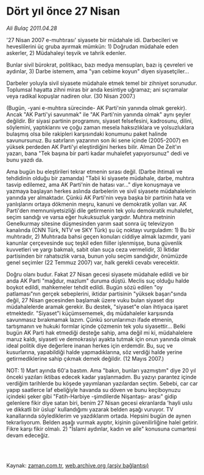 # Dört yıl önce 27 Nisan

*Ali Bulaç 2011.04.28*

<td class="columnist-detail">
<p>'27 Nisan 2007 e-muhtırası' siyasete bir müdahale idi. Darbecileri ve heveslilerini üç gruba ayırmak mümkün: 1) Doğrudan müdahale eden askerler,  2) Müdahaleyi teşvik ve tahrik edenler.</p>
<p>
<div id="haberMetinDiv">
<p>Bunlar sivil bürokrat, politikacı, bazı medya mensupları, bazı iş çevreleri ve aydınlar, 3) Darbe istemem, ama "yan cebime koyun" diyen siyasetçiler...
<p> Darbeler yoluyla sivil siyasete müdahale etmek temel bir zihniyet sorunudur. Toplumsal hayatta zihni miras bir anda kesintiye uğramaz; ani sıçramalar veya radikal kopuşlar nadiren olur. (30 Nisan 2007.)
<p>(Bugün, -yani e-muhtıra sürecinde- AK Parti'nin yanında olmak gerekir). Ancak "AK Parti'yi savunmak" ile "AK Parti'nin yanında olmak" aynı şeyler değildir. Bir siyasi partinin programını, siyaset felsefesini, kadrosunu, dilini, söylemini, yaptıklarını ve çoğu zaman mesela haksızlıklara ve yolsuzluklara bulaşmış olsa bile rakipleri karşısındaki konumunu paket halinde savunursunuz. Bu satırların yazarının son iki sene içinde (2005-2007) en yüksek perdeden AK Parti'yi eleştirdiğini herkes bilir. Alman De Zeit'ın yazarı, bana "Tek başına bir parti kadar muhalefet yapıyorsunuz" dedi ve bunu yazdı da.
<p>Ama bugün bu eleştirileri tekrar etmenin sırası değil. (Darbe ihtimali ve tehdidinin olduğu bir zamanda) "Tabii ki siyasete müdahale, darbe, muhtıra tasvip edilemez, ama AK Parti'nin de hatası var..." diye konuşmaya ve yazmaya başlayan herkes aslında darbelerin ve sivil siyasete müdahalelerin yanında yer almaktadır. Çünkü AK Parti'nin veya başka bir partinin hata ve yanlışlarını ortaya dökmenin meşru, kanuni ve demokratik yolları var. AK Parti'den memnuniyetsizliği dile getirmenin tek yolu demokratik muhalefet, seçim sandığı ve varsa eğer hukuksuzluk yargıdır. Muhtıra metninin Genelkurmay sitesine düşmesinden yarım saat sonra üç televizyon kanalında (CNN Türk, NTV ve SKY Türk) şu üç noktayı vurguladım: 1) Bu bir muhtıradır, 2) Muhtırada bahsi geçen konuları ciddiye almak lazımdır, yani kanunlar çerçevesinde suç teşkil eden fiiller işlenmişse, buna güvenlik kuvvetleri ve yargı bakmalı, sabit olan suça ceza vermelidir, 3) İktidar partisinden bir rahatsızlık varsa, bunun yolu seçim sandığıdır, önümüzde genel seçimler (22 Temmuz 2007) var, halk gerekli cevabı verecektir.
<p> Doğru olanı budur. Fakat 27 Nisan gecesi siyasete müdahale edildi ve bir anda AK Parti "mağdur, mazlum" duruma düştü. Meclis suç olduğu halde boykot edildi, mahkemeler tehdit edildi. Bugün sözü edilen "oy patlaması"nın gerçek sebeplerini, iktidar partisinin "yüksek başarı"sında değil, 27 Nisan gecesinden başlamak üzere vuku bulan siyaset dışı müdahalelerde aramak gerekir. Bu destek, "siyaset"e olan ihtiyaca işaret etmektedir. "Siyaset"i küçümsememek, dış müdahaleler karşısında savunmasız bırakmamak lazım. Çünkü sorunlarımızı ifade etmenin, tartışmanın ve hukuki formlar içinde çözmenin tek yolu siyasettir... Belki bugün AK Parti hak etmediği desteğe sahip, ama değil mi ki, müdahalelere maruz kaldı, siyaseti ve demokrasiyi ayakta tutmak için onun yanında olmak ideal politik diye değerlere inanan herkes için erdemdir. Bu, suç ve kusurlarına, yapabildiği halde yapmadıklarına, söz verdiği halde yerine getirmediklerine sahip çıkmak demek değildir. (12 Mayıs 2007.)
<p>NOT: 1) Mart ayında 60'a bastım. Ama "bakın, bunları yazmıştım" diye 20 yıl önceki yazıları iktibas edecek kadar yaşlanmadım. Bu yazıyı parantez içinde verdiğim tarihlerde bu köşede yayımlanan yazılardan seçtim. Sebebi, car car yapıp saatlerce laf ebeliğiyle havanda su döven ve bunu keçiboynuzu içindeki şeker gibi "Fatih-Harbiye -şimdilerde Nişantaşı- arası" gidip gelenlere fikir diye satan biri, benim 27 Nisan gecesi ekranlarda 'hayli uslu ve dikkatli bir üslup' kullandığımı yazarak belden aşağı vuruyor. TV kanallarında söylediklerim ve yazdıklarım ortada. Hepsini bugün de aynen tekrarlıyorum. Belden aşağı vurmak ayıptır, kişinin güvenilirliğine halel getirir. Fikre karşı fikir olmalı. 2) "İslami aydınlar, kadın ve aile" konusuna cumartesi devam edeceğiz. </p></p></p></p></p></p></div>
</p>


<p><br>
		 </br></p></td>

Kaynak: [zaman.com.tr](http://zaman.com.tr/yazar.do?yazino=1127013), [web.archive.org (arşiv bağlantısı)](http://web.archive.org/web/20110809062346/http://www.zaman.com.tr:80/yazar.do?yazino=1127013)
